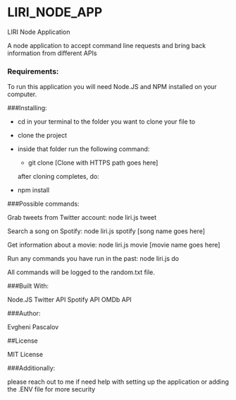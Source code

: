 # LIRI_NODE_APP

LIRI Node Application

A node application to accept command line requests and bring back information from different APIs

### Requirements:

To run this application you will need Node.JS and NPM installed on your computer.


###Installing:

* cd in your terminal to the folder you want to clone your file to  
* clone the project
* inside that folder run the following command:

  - git clone [Clone with HTTPS path goes here]

  after cloning completes, do:

- npm install

###Possible commands:

Grab tweets from Twitter account: node liri.js tweet

Search a song on Spotify: node liri.js spotify [song name goes here]

Get information about a movie: node liri.js movie [movie name goes here]

Run any commands you have run in the past: node liri.js do

All commands will be logged to the random.txt file.

###Built With:

Node.JS
Twitter API
Spotify API
OMDb API

###Author:

Evgheni Pascalov

##License

MIT License


###Additionally:

please reach out to me if need help with setting up the application
or adding the .ENV file for more security
